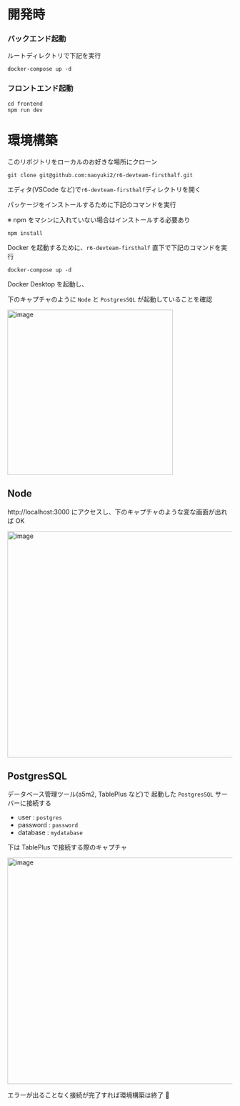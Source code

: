 # 開発時

### バックエンド起動

ルートディレクトリで下記を実行

```shell
docker-compose up -d
```

### フロントエンド起動

```shell
cd frontend
npm run dev
```

# 環境構築

このリポジトリをローカルのお好きな場所にクローン

```shell
git clone git@github.com:naoyuki2/r6-devteam-firsthalf.git
```

エディタ(VSCode など)で`r6-devteam-firsthalf`ディレクトリを開く

パッケージをインストールするために下記のコマンドを実行

※ npm をマシンに入れていない場合はインストールする必要あり

```
npm install
```

Docker を起動するために、`r6-devteam-firsthalf` 直下で下記のコマンドを実行

```
docker-compose up -d
```

Docker Desktop を起動し、

下のキャプチャのように `Node` と `PostgresSQL` が起動していることを確認

<img width="370" alt="image" src="https://github.com/user-attachments/assets/a9f49d67-403c-453e-a939-c362e57a6008">

## Node

http://localhost:3000 にアクセスし、下のキャプチャのような変な画面が出れば OK

<img width="507" alt="image" src="https://github.com/user-attachments/assets/6d9b9b0f-3758-4d64-b9d2-48a12b00744f">

## PostgresSQL

データベース管理ツール(a5m2, TablePlus など)で 起動した `PostgresSQL` サーバーに接続する

- user : `postgres`
- password : `password`
- database : `mydatabase`

下は TablePlus で接続する際のキャプチャ

<img width="507" alt="image" src="https://github.com/user-attachments/assets/a080c0b6-a03c-495b-a03b-4ac70ec3b6e1">

エラーが出ることなく接続が完了すれば環境構築は終了 🎉
